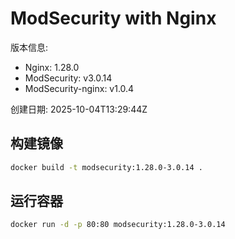 # ModSecurity with Nginx

版本信息:
- Nginx: 1.28.0
- ModSecurity: v3.0.14
- ModSecurity-nginx: v1.0.4

创建日期: 2025-10-04T13:29:44Z

## 构建镜像

```bash
docker build -t modsecurity:1.28.0-3.0.14 .
```

## 运行容器

```bash
docker run -d -p 80:80 modsecurity:1.28.0-3.0.14
```
